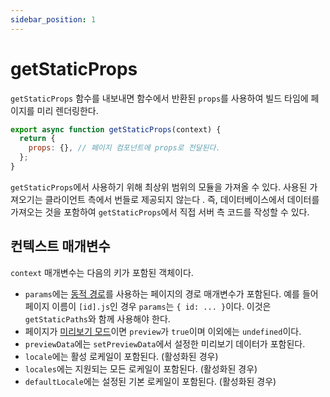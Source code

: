 ```yaml
---
sidebar_position: 1
---
```


# getStaticProps

`getStaticProps` 함수를 내보내면 함수에서 반환된 `props`를 사용하여 빌드 타임에 페이지를 미리 렌더링한다.

```jsx
export async function getStaticProps(context) {
  return {
    props: {}, // 페이지 컴포넌트에 props로 전달된다.
  };
}
```

`getStaticProps`에서 사용하기 위해 최상위 범위의 모듈을 가져올 수 있다. 사용된 가져오기는 클라이언트 측에서 번들로 제공되지 않는다 . 즉, 데이터베이스에서 데이터를 가져오는 것을 포함하여 `getStaticProps`에서 직접 서버 측 코드를 작성할 수 있다.

## 컨텍스트 매개변수

`context` 매개변수는 다음의 키가 포함된 객체이다.

- `params`에는 [동적 경로](#)를 사용하는 페이지의 경로 매개변수가 포함된다. 예를 들어 페이지 이름이 `[id].js`인 경우 `params`는 `{ id: ... }`이다. 이것은 `getStaticPaths`와 함께 사용해야 한다.
- 페이지가 [미리보기 모드](https://nextjs.org/docs/advanced-features/preview-mode)이면 `preview`가 `true`이며 이외에는 `undefined`이다.
- `previewData`에는 `setPreviewData`에서 설정한 미리보기 데이터가 포함된다.
- `locale`에는 활성 로케일이 포함된다. (활성화된 경우)
- `locales`에는 지원되는 모든 로케일이 포함된다. (활성화된 경우)
- `defaultLocale`에는 설정된 기본 로케일이 포함된다. (활성화된 경우)

